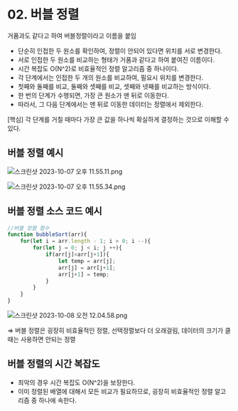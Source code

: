 # 02. 버블 정렬

거품과도 같다고 하여 버블정렬이라고 이름을 붙임

- 단순히 인접한 두 원소를 확인하여, 정렬이  안되어 있다면 위치를 서로 변경한다.
- 서로 인접한 두 원소를 비교하는 형태가 거품과 같다고 하여 붙여진 이름이다.
- 시간 복잡도 O(N^2)로 비효율적인 정렬 알고리즘 중 하나이다.
- 각 단계에서는 인접한 두 개의 원소를 비교하여, 필요시 위치를 변경한다.
- 첫째와 둘째를 비교, 둘째와 셋째를 비교, 셋째와 넷째를 비교하는 방식이다.
- 한 번의 단계가 수행되면, 가장 큰 원소가 맨 뒤로 이동한다.
- 따라서, 그 다음 단계에서는 맨 뒤로 이동한 데이터는 정렬에서 제외한다.

[핵심] 각 단계를 거칠 때마다 가장 큰 값을 하나씩 확실하게 결정하는 것으로 이해할 수 있다. 

## 버블 정렬 예시

![스크린샷 2023-10-07 오후 11.55.11.png](https://prod-files-secure.s3.us-west-2.amazonaws.com/84863426-31c9-4f36-9772-775b1b68d7f3/488d7aea-21dd-4230-9eb7-fc82f2cc0f0d/%E1%84%89%E1%85%B3%E1%84%8F%E1%85%B3%E1%84%85%E1%85%B5%E1%86%AB%E1%84%89%E1%85%A3%E1%86%BA_2023-10-07_%E1%84%8B%E1%85%A9%E1%84%92%E1%85%AE_11.55.11.png)

![스크린샷 2023-10-07 오후 11.55.34.png](https://prod-files-secure.s3.us-west-2.amazonaws.com/84863426-31c9-4f36-9772-775b1b68d7f3/7a04b811-770f-47fb-ba72-0397e0e03b5e/%E1%84%89%E1%85%B3%E1%84%8F%E1%85%B3%E1%84%85%E1%85%B5%E1%86%AB%E1%84%89%E1%85%A3%E1%86%BA_2023-10-07_%E1%84%8B%E1%85%A9%E1%84%92%E1%85%AE_11.55.34.png)

## 버블 정렬 소스 코드 예시

```jsx
//버블 정렬 함수
function bubbleSort(arr){
	for(let i = arr.length - 1; i > 0; i --){
		for(let j = 0; j < i; j ++){
			if(arr[j]<arr[j+1]){
				let temp = arr[j];
				arr[j] = arr[j+1];
				arr[j+1] = temp;
			}
		}
	}
}
```

![스크린샷 2023-10-08 오전 12.04.58.png](https://prod-files-secure.s3.us-west-2.amazonaws.com/84863426-31c9-4f36-9772-775b1b68d7f3/e05bcf48-ac7b-4436-abfb-65d6017035ea/%E1%84%89%E1%85%B3%E1%84%8F%E1%85%B3%E1%84%85%E1%85%B5%E1%86%AB%E1%84%89%E1%85%A3%E1%86%BA_2023-10-08_%E1%84%8B%E1%85%A9%E1%84%8C%E1%85%A5%E1%86%AB_12.04.58.png)

⇒ 버블 정렬은 굉장히 비효율적인 정렬, 선택정렬보다 더 오래걸림, 데이터의 크기가 클 때는 사용하면 안되는 정렬

## 버블 정렬의 시간 복잡도

- 최악의 경우 시간 복잡도 O(N^2)을 보장한다.
- 이미 정렬된 배열에 대해서 모든 비교가 필요하므로, 굉장히 비효율적인 정렬 알고리즘 중 하나에 속한다.
